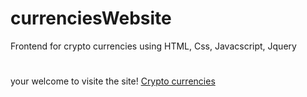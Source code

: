 # currenciesWebsite
Frontend for crypto currencies using HTML, Css, Javacscript, Jquery

#
your welcome to visite the site!
[Crypto currencies](https://currencies-lior.firebaseapp.com/)
